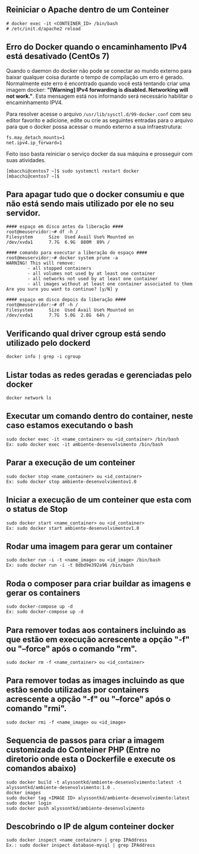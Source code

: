 ## Reiniciar o Apache dentro de um Conteiner
```
# docker exec -it <CONTEINER_ID> /bin/bash
# /etc/init.d/apache2 reload
```
## Erro do Docker quando o encaminhamento IPv4 está desativado (CentOs 7)
Quando o daemon do docker não pode se conectar ao mundo externo para baixar qualquer coisa durante o tempo de compilação um erro é gerado. Normalmente este erro é encontrado quando você está tentando criar uma imagem docker: **"[Warning] IPv4 forwarding is disabled. Networking will not work."**. Esta mensagem está nos informando será necessário habilitar o encaminhamento IPV4.

Para resolver acesse o arquivo `/usr/lib/sysctl.d/99-docker.conf` com seu editor favorito e adicione, edite ou crie as seguintes entradas para o arquivo para que o docker possa acessar o mundo externo a sua infraestrutura:
```
fs.may_detach_mounts=1
net.ipv4.ip_forward=1
```
Feito isso basta reiniciar o serviço docker da sua máquina e prosseguir com suas atividades.
```
[mbacchi@centos7 ~]$ sudo systemctl restart docker
[mbacchi@centos7 ~]$
```
## Para apagar tudo que o docker consumiu e que não está sendo mais utilizado por ele no seu servidor.
```
#### espaço em disco antes da liberação ####
root@meuservidor:~# df -h /
Filesystem      Size  Used Avail Use% Mounted on
/dev/xvda1      7.7G  6.9G  880M  89% /

#### comando para executar a liberação do espaço ####
root@meuservidor:~# docker system prune -a
WARNING! This will remove:
        - all stopped containers
        - all volumes not used by at least one container
        - all networks not used by at least one container
        - all images without at least one container associated to them
Are you sure you want to continue? [y/N] y

#### espaço em disco depois da liberação ####
root@meuservidor:~# df -h /
Filesystem      Size  Used Avail Use% Mounted on
/dev/xvda1      7.7G  5.0G  2.8G  64% /
```

##  Verificando qual driver cgroup está sendo utilizado pelo dockerd 
```
docker info | grep -i cgroup
```

##  Listar todas as redes geradas e gerenciadas pelo docker
```
docker network ls
```

##  Executar um comando dentro do container, neste caso estamos executando o bash
```
sudo docker exec -it <name_container> ou <id_container> /bin/bash 
Ex: sudo docker exec -it ambiente-desenvolvimento /bin/bash    
```

##  Parar a execução de um conteiner
```
sudo docker stop <name_container> ou <id_container>
Ex: sudo docker stop ambiente-desenvolvimentov1.0
```

##  Iniciar a execução de um conteiner que esta com o status de Stop
```
sudo docker start <name_container> ou <id_container>
Ex: sudo docker start ambiente-desenvolvimentov1.0
```

##  Rodar uma imagem para gerar um container
```
sudo docker run -i -t <name_image> ou <id_image> /bin/bash
Ex: sudo docker run -i -t 8dbd9e392a96 /bin/bash
```

##  Roda o composer para criar buildar as imagens e gerar os containers
```
sudo docker-compose up -d
Ex: sudo docker-compose up -d
```

##  Para remover todas aos containers incluindo as que estão em execução acrescente a opção "-f" ou "–force" após o comando "rm".
```
sudo docker rm -f <name_container> ou <id_container>
```

##  Para remover todas as images incluindo as que estão sendo utilizadas por containers acrescente a opção "-f" ou "–force" após o comando "rmi".
```
sudo docker rmi -f <name_image> ou <id_image>
```

##  Sequencia de passos para criar a imagem customizada do Conteiner PHP (Entre no diretorio onde esta o Dockerfile e execute os comandos abaixo)
```
sudo docker build -t alyssontkd/ambiente-desenvolvimento:latest -t alyssontkd/ambiente-desenvolvimento:1.0 .
docker images
sudo docker tag <IMAGE ID> alyssontkd/ambiente-desenvolvimento:latest
sudo docker login
sudo docker push alyssontkd/ambiente-desenvolvimento
```

##  Descobrindo o IP de algum conteiner docker
```
sudo docker inspect <name_container> | grep IPAddress
Ex.: sudo docker inspect database-mysql | grep IPAddress
```
